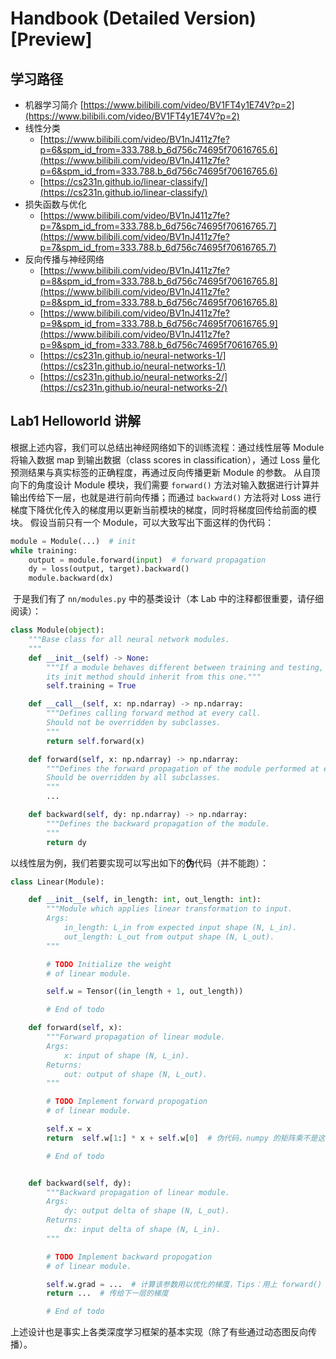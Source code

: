 # Handbook (Detailed Version) **[Preview]**

## 学习路径

- 机器学习简介 [https://www.bilibili.com/video/BV1FT4y1E74V?p=2](https://www.bilibili.com/video/BV1FT4y1E74V?p=2)
- 线性分类
   - [https://www.bilibili.com/video/BV1nJ411z7fe?p=6&spm_id_from=333.788.b_6d756c74695f70616765.6](https://www.bilibili.com/video/BV1nJ411z7fe?p=6&spm_id_from=333.788.b_6d756c74695f70616765.6)
   - [https://cs231n.github.io/linear-classify/](https://cs231n.github.io/linear-classify/)
- 损失函数与优化
   - [https://www.bilibili.com/video/BV1nJ411z7fe?p=7&spm_id_from=333.788.b_6d756c74695f70616765.7](https://www.bilibili.com/video/BV1nJ411z7fe?p=7&spm_id_from=333.788.b_6d756c74695f70616765.7)
- 反向传播与神经网络
   - [https://www.bilibili.com/video/BV1nJ411z7fe?p=8&spm_id_from=333.788.b_6d756c74695f70616765.8](https://www.bilibili.com/video/BV1nJ411z7fe?p=8&spm_id_from=333.788.b_6d756c74695f70616765.8)
   - [https://www.bilibili.com/video/BV1nJ411z7fe?p=9&spm_id_from=333.788.b_6d756c74695f70616765.9](https://www.bilibili.com/video/BV1nJ411z7fe?p=9&spm_id_from=333.788.b_6d756c74695f70616765.9)
   - [https://cs231n.github.io/neural-networks-1/](https://cs231n.github.io/neural-networks-1/)
   - [https://cs231n.github.io/neural-networks-2/](https://cs231n.github.io/neural-networks-2/)

## Lab1 Helloworld 讲解

根据上述内容，我们可以总结出神经网络如下的训练流程：通过线性层等 Module 将输入数据 map 到输出数据（class scores in classification），通过 Loss 量化预测结果与真实标签的正确程度，再通过反向传播更新 Module 的参数。
从自顶向下的角度设计 Module 模块，我们需要 `forward()` 方法对输入数据进行计算并输出传给下一层，也就是进行前向传播；而通过 `backward()` 方法将对 Loss 进行梯度下降优化传入的梯度用以更新当前模块的梯度，同时将梯度回传给前面的模块。
假设当前只有一个 Module，可以大致写出下面这样的伪代码：

```python
module = Module(...)  # init
while training:
    output = module.forward(input)  # forward propagation
    dy = loss(output, target).backward()
    module.backward(dx)
```
​
于是我们有了 `nn/modules.py` 中的基类设计（本 Lab 中的注释都很重要，请仔细阅读）：

```python
class Module(object):
    """Base class for all neural network modules.
    """
    def __init__(self) -> None:
        """If a module behaves different between training and testing,
        its init method should inherit from this one."""
        self.training = True

    def __call__(self, x: np.ndarray) -> np.ndarray:
        """Defines calling forward method at every call.
        Should not be overridden by subclasses.
        """
        return self.forward(x)

    def forward(self, x: np.ndarray) -> np.ndarray:
        """Defines the forward propagation of the module performed at every call.
        Should be overridden by all subclasses.
        """
        ...

    def backward(self, dy: np.ndarray) -> np.ndarray:
        """Defines the backward propagation of the module.
        """
        return dy
```
​
以线性层为例，我们若要实现可以写出如下的**伪**代码（并不能跑）：

```python
class Linear(Module):

    def __init__(self, in_length: int, out_length: int):
        """Module which applies linear transformation to input.
        Args:
            in_length: L_in from expected input shape (N, L_in).
            out_length: L_out from output shape (N, L_out).
        """

        # TODO Initialize the weight
        # of linear module.

        self.w = Tensor((in_length + 1, out_length))

        # End of todo

    def forward(self, x):
        """Forward propagation of linear module.
        Args:
            x: input of shape (N, L_in).
        Returns:
            out: output of shape (N, L_out).
        """

        # TODO Implement forward propogation
        # of linear module.

        self.x = x
        return  self.w[1:] * x + self.w[0]  # 伪代码，numpy 的矩阵乘不是这么使用的

        # End of todo


    def backward(self, dy):
        """Backward propagation of linear module.
        Args:
            dy: output delta of shape (N, L_out).
        Returns:
            dx: input delta of shape (N, L_in).
        """

        # TODO Implement backward propogation
        # of linear module.

        self.w.grad = ...  # 计算该参数用以优化的梯度，Tips：用上 forward() 时保存的 self.x
        return ...  # 传给下一层的梯度

        # End of todo
```

上述设计也是事实上各类深度学习框架的基本实现（除了有些通过动态图反向传播）。
